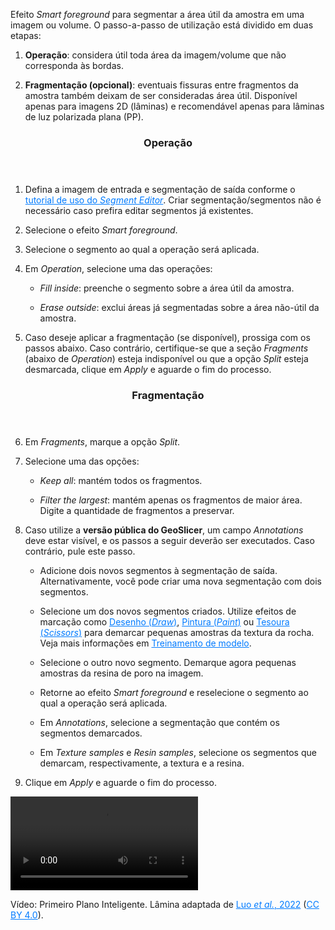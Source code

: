 <div class="content-wrapper">
    <div class="text-content">
        <p>Efeito <em>Smart foreground</em> para segmentar a área útil da amostra em uma imagem ou volume. O passo-a-passo de utilização está dividido em duas etapas:</p>
        <ol>
            <li>
            <p><b>Operação</b>: considera útil toda área da imagem/volume que não corresponda às bordas.</p>
            </li>
            <li>
            <p><b>Fragmentação (opcional)</b>: eventuais fissuras entre fragmentos da amostra também deixam de ser consideradas área útil. Disponível apenas para imagens 2D (lâminas) e recomendável apenas para lâminas de luz polarizada plana (PP).</p>
            </li>
        </ol>
        <header><h3>Operação</h3></header>
        <ol>
            <li>
            <p>Defina a imagem de entrada e segmentação de saída conforme o <a href="../manual_segmentation.html" style="color: #007bff;">tutorial de uso do <em>Segment Editor</em></a>. Criar segmentação/segmentos não é necessário caso prefira editar segmentos já existentes.</p>
            </li>
            <li>
            <p>Selecione o efeito <em>Smart foreground</em>.</p>
            </li>
            <li>
            <p>Selecione o segmento ao qual a operação será aplicada.</p>
            </li>
            <li>
            <p>Em <em>Operation</em>, selecione uma das operações:</p>
            </li>
            <ul>
                <li>
                <p><em>Fill inside</em>: preenche o segmento sobre a área útil da amostra.</p>
                </li>
                <li>
                <p><em>Erase outside</em>: exclui áreas já segmentadas sobre a área não-útil da amostra.</p>
                </li>
            </ul>
            <li>
            <p>Caso deseje aplicar a fragmentação (se disponível), prossiga com os passos abaixo. Caso contrário, certifique-se que a seção <em>Fragments</em> (abaixo de <em>Operation</em>) esteja indisponível ou que a opção <em>Split</em> esteja desmarcada, clique em <em>Apply</em> e aguarde o fim do processo.</p>
            </li>
        </ol>
        <header><h3>Fragmentação</h3></header>
        <ol start="6">
            <li>
            <p>Em <em>Fragments</em>, marque a opção <em>Split</em>.</p>
            </li>
            <li>
            <p>Selecione uma das opções:</p>
            </li>
            <ul>
                <li>
                <p><em>Keep all</em>: mantém todos os fragmentos.</p>
                </li>
                <li>
                <p><em>Filter the largest</em>: mantém apenas os fragmentos de maior área. Digite a quantidade de fragmentos a preservar.</p>
                </li>
            </ul>
            <li>
            <p> Caso utilize a <b>versão pública do GeoSlicer</b>, um campo <em>Annotations</em> deve estar visível, e os passos a seguir deverão ser executados. Caso contrário, pule este passo. 
            </li>
            <ul>
                <li>
                <p>Adicione dois novos segmentos à segmentação de saída. Alternativamente, você pode criar uma nova segmentação com dois segmentos.</p>
                </li>
                <li>
                <p>Selecione um dos novos segmentos criados. Utilize efeitos de marcação como <a href="../../../../Modules/Thin_section/SegmentEditor.html#desenho" style="color: #007bff;">Desenho (<em>Draw</em>)</a>, <a href="../../../../Modules/Thin_section/SegmentEditor.html#pintura" style="color: #007bff;">Pintura (<em>Paint</em>)</a> ou <a href="../../../../Modules/Thin_section/SegmentEditor.html#tesoura" style="color: #007bff;">Tesoura (<em>Scissors</em>)</a> para demarcar pequenas amostras da textura da rocha. Veja mais informações em <a href="../../../../Modules/Segmenter/Semiauto/semiauto.html" style="color: #007bff;">Treinamento de modelo</a>.</p> <!-- Futuramente, quando houver uma página sobre o uso da interface do Model Training, será melhor referenciar para ela-->
                </li>
                <li>
                <p>Selecione o outro novo segmento. Demarque agora pequenas amostras da resina de poro na imagem.</p>
                </li>
                <li>
                <p>Retorne ao efeito <em>Smart foreground</em> e reselecione o segmento ao qual a operação será aplicada.
                <li>
                <p>Em <em>Annotations</em>, selecione a segmentação que contém os segmentos demarcados.</p>
                </li>
                <li>
                <p>Em <em>Texture samples</em> e <em>Resin samples</em>, selecione os segmentos que demarcam, respectivamente, a textura e a resina.</p>
                </li>
            </ul>
            <li>
            <p>Clique em <em>Apply</em> e aguarde o fim do processo.</p></p>
            </li>
        </ol>
    </div>
    <div class="video-wrapper">
        <video class="floating-video" controls>
            <source src="../../../../assets/videos/segment_editor_smart_foreground_public.webm" type="video/webm">
            Sorry, your browser does not support the video tag.
        </video>
        <p class="video-caption">Vídeo: Primeiro Plano Inteligente. Lâmina adaptada de <a href="https://onlinelibrary.wiley.com/doi/10.1155/2022/8328764" style="color: #007bff;">Luo <em>et al.</em>, 2022</a> (<a href="https://creativecommons.org/licenses/by/4.0/" style="color: #007bff;">CC BY 4.0</a>).</p>
    </div>
</div>